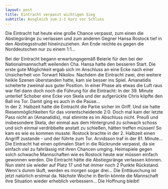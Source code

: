 ```yaml
---
layout: post
title: Eintracht verpasst wichtigen Sieg
subtitle: Ausgleich zum 1-1 kurz vor Schluss
---
```


Die Eintracht hat heute eine große Chance verpasst, zum einen die Abstiegsränge zu verlassen und zum anderen Gegner Hansa Rostock tief in den Abstiegsstrudel hineinzuziehen. Am Ende reichte es gegen die Norddeutschen nur zu einem 1:1...

Bei der Eintracht begann erwartungsgemäß Beierle für den bei der Nationalmannschaft weilenden Cha. Hansa hatte den besseren Start. Die erste gute Möglichkeit ergab sich im Anschluss an eine Ecke nach einer Unsicherheit von Torwart Nikolov. Nachdem die Eintracht zwei, drei weitere heikle Szenen überstanden hatte, kam sie besser ins Spiel. Amanatidis scheiterte zweimal aus guter Position. In einer Phase als etwas die Luft raus war fiel dann doch noch die Führung für die Eintracht: In der 39. Minute unterlief Schober eine Ecke von Skela und der aufgerückte Chris köpfte den Ball ins Tor. Damit ging es auch in die Pause...  
In der 2. Halbzeit hatte die Eintracht die Partie sicher im Griff. Und sie hatte Riesenmöglichkeiten für das vorentscheidende 2:0. Doch mal kam der letzte Pass nicht an (Amanatidis), mal stimmte es im Abschluss nicht. Preuß und insbesondere Skela, der einmal aus dem Hintergrund zu schwach schoss und sich einmal verdribbelte anstatt zu schießen, hätten treffen müssen! So kam es wie es kommen musste: Rostock brachte in der 2. Halbzeit einen Angriff zustande - und der führte zum Tor. Arvidsson traf in der 81. Minute...  
Die Eintracht hat einen optimalen Start in die Rückrunde verpasst, da sie einfach viel zu fahrlässig mit ihren Chancen umging. Heimspiele gegen solch schwache Mannschaften wie es Rostock heute war müssen einfach gewonnen werden. Die Eintracht hätte die Abstiegsränge verlassen können. Nun steht sie wieder auf Platz 17 und hat immer noch 2 Punkte Rückstand. Wenn's dumm läuft, werden es morgen sogar drei... Die Enttäuschung ist jetzt natürlich erstmal da. Nächste Woche in Berlin könnte die Mannschaft ihre Situation wieder erheblich verbessern... Die Hoffnung bleibt!
